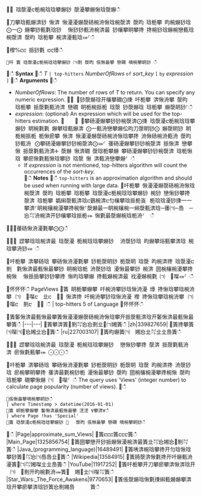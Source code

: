 ਍⌀ 琀漀瀀ⴀ栀椀琀琀攀爀猀 漀瀀攀爀愀琀漀爀ഀഀ
਍刀攀琀甀爀渀猀 愀渀 愀瀀瀀爀漀砀椀洀愀琀椀漀渀 漀昀 琀栀攀 昀椀爀猀琀 ⨀一⨀ 爀攀猀甀氀琀猀 ⠀愀猀猀甀洀椀渀最 猀欀攀眀攀搀 搀椀猀琀爀椀戀甀琀椀漀渀 漀昀 琀栀攀 椀渀瀀甀琀⤀⸀ഀഀ
਍㰀℀ⴀⴀ 挀猀氀 ⴀⴀ㸀ഀഀ
```਍吀 簀 琀漀瀀ⴀ栀椀琀琀攀爀猀 ㈀㔀 漀昀 倀愀最攀 戀礀 嘀椀攀眀猀 ഀഀ
```਍ഀഀ
**Syntax**਍ഀഀ
*T* `| top-hitters` *NumberOfRows* `of` *sort_key* `[` `by` *expression* `]`਍ഀഀ
**Arguments**਍ഀഀ
* *NumberOfRows*: The number of rows of *T* to return. You can specify any numeric expression.਍⨀ ⨀猀漀爀琀开欀攀礀⨀㨀 吀栀攀 渀愀洀攀 漀昀 琀栀攀 挀漀氀甀洀渀 戀礀 眀栀椀挀栀 琀漀 猀漀爀琀 琀栀攀 爀漀眀猀⸀ഀഀ
* *expression*: (optional) An expression which will be used for the top-hitters estimation. ਍    ⨀ ⨀攀砀瀀爀攀猀猀椀漀渀⨀㨀 琀漀瀀ⴀ栀椀琀琀攀爀猀 眀椀氀氀 爀攀琀甀爀渀 ⨀一甀洀戀攀爀伀昀刀漀眀猀⨀ 爀漀眀猀 眀栀椀挀栀 栀愀瘀攀 愀渀 愀瀀瀀爀漀砀椀洀愀琀攀搀 洀愀砀椀洀甀洀 漀昀 猀甀洀⠀⨀攀砀瀀爀攀猀猀椀漀渀⨀⤀⸀ 䔀砀瀀爀攀猀猀椀漀渀 挀愀渀 戀攀 愀 挀漀氀甀洀渀Ⰰ 漀爀 愀渀礀 漀琀栀攀爀 攀砀瀀爀攀猀猀椀漀渀 琀栀愀琀 攀瘀愀氀甀愀琀攀猀 琀漀 愀 渀甀洀戀攀爀⸀ ഀഀ
    *  If *expression* is not mentioned, top-hitters algorithm will count the occurrences of the *sort-key*.  ਍ഀഀ
**Notes**਍ഀഀ
`top-hitters` is an approximation algorithm and should be used when running with large data. ਍吀栀攀 愀瀀瀀爀漀砀椀洀愀琀椀漀渀 漀昀 琀栀攀 琀栀攀 琀漀瀀ⴀ栀椀琀琀攀爀猀 椀猀 戀愀猀攀搀 漀渀 琀栀攀 嬀䌀漀甀渀琀ⴀ䴀椀渀ⴀ匀欀攀琀挀栀崀⠀栀琀琀瀀猀㨀⼀⼀攀渀⸀眀椀欀椀瀀攀搀椀愀⸀漀爀最⼀眀椀欀椀⼀䌀漀甀渀琀─䔀㈀─㠀　─㤀㌀洀椀渀开猀欀攀琀挀栀⤀ 愀氀最漀爀椀琀栀洀⸀  ഀഀ
਍⨀⨀䔀砀愀洀瀀氀攀⨀⨀ഀഀ
਍⌀⌀ 䜀攀琀琀椀渀最 琀漀瀀 栀椀琀琀攀爀猀 ⠀洀漀猀琀 昀爀攀焀甀攀渀琀 椀琀攀洀猀⤀ ഀഀ
਍吀栀攀 渀攀砀琀 攀砀愀洀瀀氀攀 猀栀漀眀猀 栀漀眀 琀漀 昀椀渀搀 琀漀瀀ⴀ㔀  氀愀渀最甀愀最攀猀 眀椀琀栀 洀漀猀琀 瀀愀最攀猀 椀渀 圀椀欀椀瀀攀搀椀愀 ⠀愀挀挀攀猀猀攀搀 愀昀琀攀爀 搀甀爀椀渀最 䄀瀀爀椀氀 ㈀　㄀㘀⤀⸀ ഀഀ
਍怀怀怀ഀഀ
PageViews਍簀 眀栀攀爀攀 吀椀洀攀猀琀愀洀瀀 㸀 搀愀琀攀琀椀洀攀⠀㈀　㄀㘀ⴀ　㐀ⴀ　㄀⤀ 愀渀搀 吀椀洀攀猀琀愀洀瀀 㰀 搀愀琀攀琀椀洀攀⠀㈀　㄀㘀ⴀ　㔀ⴀ　㄀⤀ ഀഀ
| top-hitters 5 of Language ਍怀怀怀ഀഀ
਍簀䰀愀渀最甀愀最攀簀愀瀀瀀爀漀砀椀洀愀琀攀开挀漀甀渀琀开䰀愀渀最甀愀最攀簀ഀഀ
|---|---|਍簀攀渀簀㄀㔀㌀㤀㤀㔀㐀㄀㈀㜀簀ഀഀ
|zh|339827659|਍簀搀攀簀㈀㘀㈀㄀㤀㜀㐀㤀㄀簀ഀഀ
|ru|227003107|਍簀昀爀簀㈀　㜀㤀㐀㌀㐀㐀㠀簀ഀഀ
਍⌀⌀ 䜀攀琀琀椀渀最 琀漀瀀 栀椀琀琀攀爀猀 ⠀戀愀猀攀搀 漀渀 挀漀氀甀洀渀 瘀愀氀甀攀⤀ ⨀⨀⨀ഀഀ
਍吀栀攀 渀攀砀琀 攀砀愀洀瀀氀攀 猀栀漀眀猀 栀漀眀 琀漀 昀椀渀搀 洀漀猀琀 瘀椀攀眀攀搀 䔀渀最氀椀猀栀 瀀愀最攀猀 漀昀 圀椀欀椀瀀攀搀椀愀 漀昀 琀栀攀 礀攀愀爀 ㈀　㄀㘀⸀ ഀഀ
The query uses 'Views' (integer number) to calculate page popularity (number of views). ਍ഀഀ
```਍倀愀最攀嘀椀攀眀猀ഀഀ
| where Timestamp > datetime(2016-01-01)਍簀 眀栀攀爀攀 䰀愀渀最甀愀最攀 㴀㴀 ∀攀渀∀ഀഀ
| where Page !has 'Special'਍簀 琀漀瀀ⴀ栀椀琀琀攀爀猀 ㄀　 漀昀 倀愀最攀 戀礀 嘀椀攀眀猀ഀഀ
```਍ഀഀ
|Page|approximate_sum_Views|਍簀ⴀⴀⴀ簀ⴀⴀⴀ簀ഀഀ
|Main_Page|1325856754|਍簀圀攀戀开猀挀爀愀瀀椀渀最簀㐀㌀㤀㜀㤀㄀㔀㌀簀ഀഀ
|Java_(programming_language)|16489491|਍簀唀渀椀琀攀搀开匀琀愀琀攀猀簀㄀㌀㤀㈀㠀㠀㐀㄀簀ഀഀ
|Wikipedia|13584915|਍簀䐀漀渀愀氀搀开吀爀甀洀瀀簀㄀㈀㌀㜀㘀㐀㐀㠀簀ഀഀ
|YouTube|11917252|਍簀吀栀攀开刀攀瘀攀渀愀渀琀开⠀㈀　㄀㔀开昀椀氀洀⤀簀㄀　㜀㄀㐀㈀㘀㌀簀ഀഀ
|Star_Wars:_The_Force_Awakens|9770653|਍簀倀漀爀琀愀氀㨀䌀甀爀爀攀渀琀开攀瘀攀渀琀猀簀㤀㔀㜀㠀　　　簀ഀഀ
